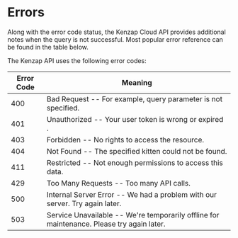 # Errors

<aside class="notice">
Along with the error code status, the Kenzap Cloud API provides additional notes when the query is not successful. Most popular error reference can be found in the table below.
</aside>

The Kenzap API uses the following error codes:


Error Code | Meaning
---------- | -------
400 | Bad Request -- For example, query parameter is not specified.
401 | Unauthorized -- Your user token is wrong or expired .
403 | Forbidden -- No rights to access the resource.
404 | Not Found -- The specified kitten could not be found.
411 | Restricted --  Not enough permissions to access this data.
429 | Too Many Requests -- Too many API calls.
500 | Internal Server Error -- We had a problem with our server. Try again later.
503 | Service Unavailable -- We're temporarily offline for maintenance. Please try again later.
